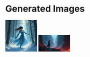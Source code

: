 # Generated Images



<img src="2025_07_31_01.png" width="100"/> <img src="2025_07_31_02.png" width="100"/>